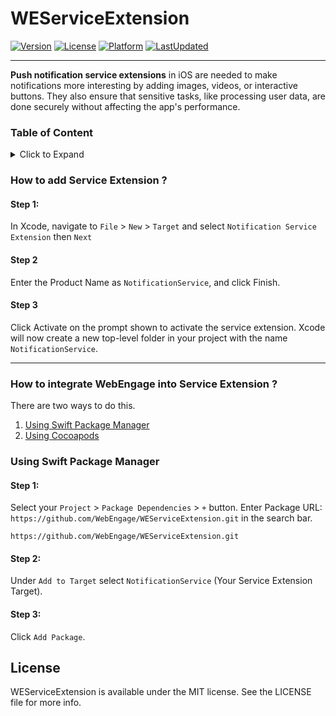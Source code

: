 # WEServiceExtension

[![Version](https://img.shields.io/cocoapods/v/WEServiceExtension.svg)](https://cocoapods.org/pods/WEServiceExtension)
[![License](https://img.shields.io/github/license/WebEngage/WEServiceExtension.svg)](http://cocoapods.org/pods/WEServiceExtension)
[![Platform](https://img.shields.io/cocoapods/p/WEServiceExtension.svg?style=flat)](http://cocoapods.org/pods/WEServiceExtension)
[![LastUpdated](https://img.shields.io/github/last-commit/WebEngage/WEServiceExtension.svg)](https://cocoapods.org/pods/WEServiceExtension)

---

**Push notification service extensions** in iOS are needed to make notifications more interesting by adding images, videos, or interactive buttons. They also ensure that sensitive tasks, like processing user data, are done securely without affecting the app's performance.

<!-- Start table -->

### Table of Content

<details>
    <summary>Click to Expand</summary>

- [How to add Service Extension ?](#how_to_add_service_extension)
- [How to integrate WebEngage into Service Extension ?](#how-to-integrate-webengage-into-service-extension)
  - [Using Swift Package Manager]()
  - [Using Cocoapods]()
  </details>
  <!-- End table -->

<!-- Start Of Step 1 -->

### How to add Service Extension ?

#### Step 1:

In Xcode, navigate to `File` > `New` > `Target` and select `Notification Service Extension` then `Next`

<!-- ![2](./assets/2.png) -->

<!-- ![3](./assets/3.png) -->

#### Step 2

Enter the Product Name as `NotificationService`, and click Finish.

<!-- ![4](./assets/4.png) -->

#### Step 3

Click Activate on the prompt shown to activate the service extension. Xcode will now create a new top-level folder in your project with the name `NotificationService`.

<!-- ![5](./assets/5.png) -->

<!-- End of Step 1 -->

<hr>

<!-- Start of  -->

### How to integrate WebEngage into Service Extension ?

There are two ways to do this.

1. [Using Swift Package Manager]()
2. [Using Cocoapods]()

### Using Swift Package Manager

#### Step 1:

Select your `Project` > `Package Dependencies` > `+` button.
Enter Package URL: `https://github.com/WebEngage/WEServiceExtension.git` in the search bar.

```
https://github.com/WebEngage/WEServiceExtension.git
```

<!-- ![p1](./assets/p1.png) -->
<!-- ![p2](./assets/p2.png) -->
<!-- ![p3](./assets/p3.png) -->

#### Step 2:

Under `Add to Target` select `NotificationService` (Your Service Extension Target).

<!-- ![p4](./assets/p4.png) -->

#### Step 3:

Click `Add Package`.

<!-- ![p5](./assets/p5.png) -->
<!-- ![p6](./assets/p6.png) -->

## License

WEServiceExtension is available under the MIT license. See the LICENSE file for more info.

<!-- End Of ******************************** -->
